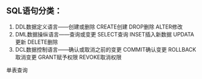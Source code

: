## SQL语句分类：
1. DDL数据定义语言——创建或删除 CREATE创建 DROP删除 ALTER修改
2. DML数据操纵语言——查询或变更 SELECT查询 INSET插入新数据 UPDATA更新 DELETE删除
3. DCL数据控制语言——确认或取消之前的变更 COMMIT确认变更 ROLLBACK取消变更 GRANT赋予权限 REVOKE取消权限

单表查询
